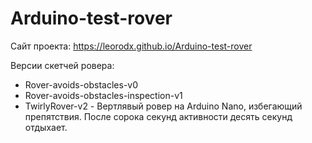 # Arduino-test-rover
Сайт проекта: https://leorodx.github.io/Arduino-test-rover

Версии скетчей ровера:
 - Rover-avoids-obstacles-v0
 - Rover-avoids-obstacles-inspection-v1
 - TwirlyRover-v2 - Вертлявый ровер на Arduino Nano, избегающий препятствия. После сорока секунд активности десять секунд отдыхает.  
